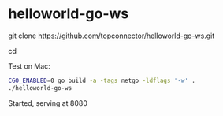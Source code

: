 # helloworld-go-ws

git clone https://github.com/topconnector/helloworld-go-ws.git

cd 

Test on Mac:

```bash
CGO_ENABLED=0 go build -a -tags netgo -ldflags '-w' .
./helloworld-go-ws
```
Started, serving at 8080
